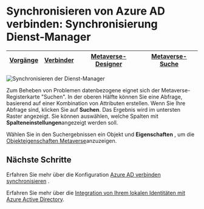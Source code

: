 <properties
    pageTitle="Synchronisieren von Azure AD verbinden: Synchronisierung-Dienst-Manager UI | Microsoft Azure"
    description="Verstehen der Registerkarte Metaverse suchen im Synchronisierung-Manager für Azure AD verbinden."
    services="active-directory"
    documentationCenter=""
    authors="andkjell"
    manager="femila"
    editor=""/>

<tags
    ms.service="active-directory"
    ms.workload="identity"
    ms.tgt_pltfrm="na"
    ms.devlang="na"
    ms.topic="article"
    ms.date="09/07/2016"
    ms.author="billmath"/>


# <a name="azure-ad-connect-sync-synchronization-service-manager"></a>Synchronisieren von Azure AD verbinden: Synchronisierung Dienst-Manager

[Vorgänge](active-directory-aadconnectsync-service-manager-ui-operations.md) | [Verbinder](active-directory-aadconnectsync-service-manager-ui-connectors.md) | [Metaverse-Designer](active-directory-aadconnectsync-service-manager-ui-mvdesigner.md) | [Metaverse-Suche](active-directory-aadconnectsync-service-manager-ui-mvsearch.md)
--- | --- | --- | ---

![Synchronisieren der Dienst-Manager](./media/active-directory-aadconnectsync-service-manager-ui/mvsearch.png)

Zum Beheben von Problemen datenbezogene eignet sich der Metaverse-Registerkarte "Suchen". In der oberen Hälfte können Sie eine Abfrage, basierend auf einer Kombination von Attributen erstellen. Wenn Sie Ihre Abfrage sind, klicken Sie auf **Suchen**. Das Ergebnis wird im untersten Raster angezeigt. Sie können auswählen, welche Spalten mit **Spalteneinstellungen**angezeigt werden soll.

Wählen Sie in den Suchergebnissen ein Objekt und **Eigenschaften** , um die [Objekteigenschaften Metaverse](active-directory-aadconnectsync-service-manager-ui-connectors.md#metaverse-object-properties)anzuzeigen.

## <a name="next-steps"></a>Nächste Schritte
Erfahren Sie mehr über die Konfiguration [Azure AD verbinden synchronisieren](active-directory-aadconnectsync-whatis.md) .

Erfahren Sie mehr über die [Integration von Ihrem lokalen Identitäten mit Azure Active Directory](active-directory-aadconnect.md).
